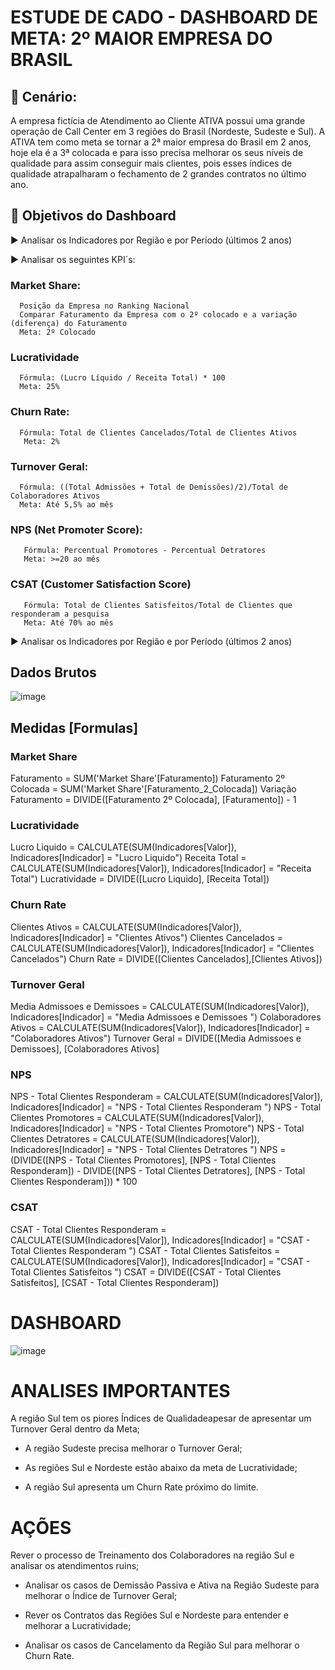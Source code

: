 #  ESTUDE DE CADO - DASHBOARD DE META: 2º MAIOR EMPRESA DO BRASIL


## 📝 Cenário: 
A empresa fictícia de Atendimento ao Cliente ATIVA possui uma grande operação de Call Center em 3 regiões do Brasil
(Nordeste, Sudeste e Sul).
A ATIVA tem como meta se tornar a 2ª maior empresa do Brasil em 2 anos, hoje ela é a 3ª colocada e para isso precisa melhorar os
seus níveis de qualidade para assim conseguir mais clientes, pois esses índices de qualidade atrapalharam o fechamento de 2 grandes
contratos no último ano.

## 🎯 Objetivos do Dashboard

► Analisar os Indicadores por Região e por Período (últimos 2 anos)

► Analisar os seguintes KPI´s:
    
  ### Market Share:
      Posição da Empresa no Ranking Nacional
      Comparar Faturamento da Empresa com o 2º colocado e a variação (diferença) do Faturamento
      Meta: 2º Colocado
      
  ### Lucratividade
      Fórmula: (Lucro Líquido / Receita Total) * 100
      Meta: 25%
      
  ### Churn Rate:
      Fórmula: Total de Clientes Cancelados/Total de Clientes Ativos
       Meta: 2%
       
  ### Turnover Geral:
      Fórmula: ((Total Admissões + Total de Demissões)/2)/Total de Colaboradores Ativos
      Meta: Até 5,5% ao mês
  ### NPS (Net Promoter Score):
       Fórmula: Percentual Promotores - Percentual Detratores
       Meta: >=20 ao mês
  ### CSAT (Customer Satisfaction Score)
       Fórmula: Total de Clientes Satisfeitos/Total de Clientes que responderam a pesquisa
       Meta: Até 70% ao mês
 ► Analisar os Indicadores por Região e por Período (últimos 2 anos)
 
 ## Dados Brutos
 
 ![image](https://user-images.githubusercontent.com/112008347/192047004-c52913f3-9759-433e-9a48-f61ff74d4d3e.png)
 
 ## Medidas [Formulas]
 
 ### Market Share
 Faturamento = SUM('Market Share'[Faturamento])
 Faturamento 2º Colocada = SUM('Market Share'[Faturamento_2_Colocada])
 Variação Faturamento = DIVIDE([Faturamento 2º Colocada], [Faturamento]) - 1
 
 ### Lucratividade
 Lucro Liquido = CALCULATE(SUM(Indicadores[Valor]), Indicadores[Indicador] = "Lucro Liquido")
 Receita Total = CALCULATE(SUM(Indicadores[Valor]), Indicadores[Indicador] = "Receita Total")
 Lucratividade = DIVIDE([Lucro Liquido], [Receita Total])
 
 ### Churn Rate
 
Clientes Ativos = CALCULATE(SUM(Indicadores[Valor]), Indicadores[Indicador] = "Clientes Ativos")
Clientes Cancelados = CALCULATE(SUM(Indicadores[Valor]), Indicadores[Indicador] = "Clientes Cancelados")
Churn Rate = DIVIDE([Clientes Cancelados],[Clientes Ativos])

### Turnover Geral

Media Admissoes e Demissoes = CALCULATE(SUM(Indicadores[Valor]), Indicadores[Indicador] = "Media Admissoes e Demissoes ")
Colaboradores Ativos = CALCULATE(SUM(Indicadores[Valor]), Indicadores[Indicador] = "Colaboradores Ativos")
Turnover Geral = DIVIDE([Media Admissoes e Demissoes], [Colaboradores Ativos]

### NPS

NPS - Total Clientes Responderam = CALCULATE(SUM(Indicadores[Valor]), Indicadores[Indicador] = "NPS - Total Clientes Responderam ")
NPS - Total Clientes Promotores = CALCULATE(SUM(Indicadores[Valor]), Indicadores[Indicador] = "NPS - Total Clientes Promotore")
NPS - Total Clientes Detratores = CALCULATE(SUM(Indicadores[Valor]), Indicadores[Indicador] = "NPS - Total Clientes Detratores ")
NPS = (DIVIDE([NPS - Total Clientes Promotores], [NPS - Total Clientes Responderam]) - DIVIDE([NPS -
Total Clientes Detratores], [NPS - Total Clientes Responderam])) * 100

### CSAT

CSAT - Total Clientes Responderam = CALCULATE(SUM(Indicadores[Valor]), Indicadores[Indicador] = "CSAT - Total Clientes Responderam ")
CSAT - Total Clientes Satisfeitos = CALCULATE(SUM(Indicadores[Valor]), Indicadores[Indicador] = "CSAT - Total Clientes Satisfeitos ")
CSAT = DIVIDE([CSAT - Total Clientes Satisfeitos], [CSAT - Total Clientes Responderam])

# DASHBOARD

![image](https://user-images.githubusercontent.com/112008347/192049366-7b31b86a-115b-4810-ab9a-f0c74ca416d0.png)

# ANALISES IMPORTANTES 

A região Sul tem os piores Índices de Qualidadeapesar de apresentar um Turnover Geral dentro da Meta;

- A região Sudeste precisa melhorar o Turnover Geral;

- As regiões Sul e Nordeste estão abaixo da meta de Lucratividade;

- A região Sul apresenta um Churn Rate próximo do limite.

# AÇÕES

Rever o processo de Treinamento dos Colaboradores na região Sul e analisar os atendimentos ruins;

- Analisar os casos de Demissão Passiva e Ativa na Região Sudeste para melhorar o Índice de Turnover Geral;

- Rever os Contratos das Regiões Sul e Nordeste para entender e melhorar a Lucratividade;

- Analisar os casos de Cancelamento da Região Sul para melhorar o Churn Rate.

